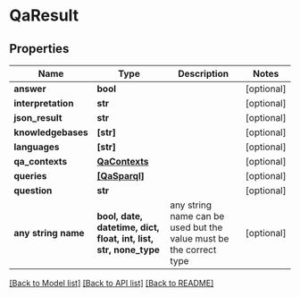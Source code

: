 # QaResult


## Properties
Name | Type | Description | Notes
------------ | ------------- | ------------- | -------------
**answer** | **bool** |  | [optional] 
**interpretation** | **str** |  | [optional] 
**json_result** | **str** |  | [optional] 
**knowledgebases** | **[str]** |  | [optional] 
**languages** | **[str]** |  | [optional] 
**qa_contexts** | [**QaContexts**](QaContexts.md) |  | [optional] 
**queries** | [**[QaSparql]**](QaSparql.md) |  | [optional] 
**question** | **str** |  | [optional] 
**any string name** | **bool, date, datetime, dict, float, int, list, str, none_type** | any string name can be used but the value must be the correct type | [optional]

[[Back to Model list]](../README.md#documentation-for-models) [[Back to API list]](../README.md#documentation-for-api-endpoints) [[Back to README]](../README.md)


